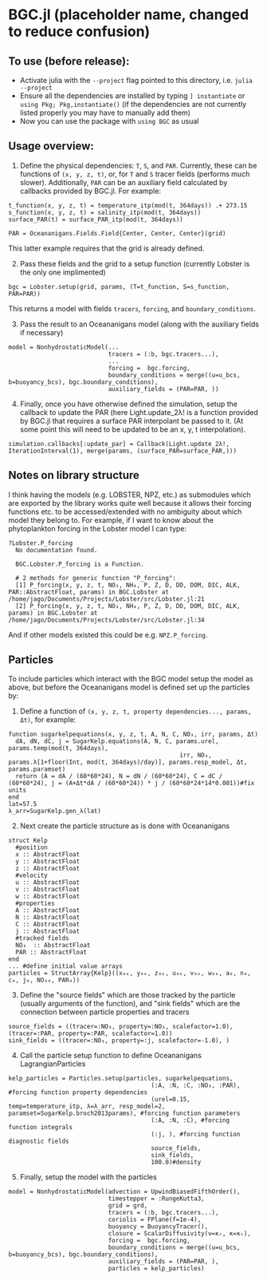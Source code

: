 # BGC.jl (placeholder name, changed to reduce confusion)

## To use (before release):

- Activate julia with the `--project` flag pointed to this directory, i.e. `julia --project`
- Ensure all the dependencies are installed by typing `] instantiate` or `using Pkg; Pkg,instantiate()` (if the dependencies are not currently listed properly you may have to manually add them)
- Now you can use the package with `using BGC` as usual

## Usage overview:

1. Define the physical dependencies: `T`, `S`, and `PAR`. Currently, these can be functions of `(x, y, z, t)`, or, for `T` and `S` tracer fields (performs much slower). Additionally, `PAR` can be an auxiliary field calculated by callbacks provided by BGC.jl. For example:
```
t_function(x, y, z, t) = temperature_itp(mod(t, 364days)) .+ 273.15
s_function(x, y, z, t) = salinity_itp(mod(t, 364days))
surface_PAR(t) = surface_PAR_itp(mod(t, 364days))

PAR = Oceananigans.Fields.Field{Center, Center, Center}(grid)
```
This latter example requires that the grid is already defined.

2. Pass these fields and the grid to a setup function (currently Lobster is the only one implimented)
```
bgc = Lobster.setup(grid, params, (T=t_function, S=s_function, PAR=PAR))
```
This returns a model with fields `tracers`, `forcing`, and `boundary_conditions`.

3. Pass the result to an Oceananigans model (along with the auxiliary fields if necessary)
```
model = NonhydrostaticModel(...
                            tracers = (:b, bgc.tracers...),
                            ...
                            forcing =  bgc.forcing,
                            boundary_conditions = merge((u=u_bcs, b=buoyancy_bcs), bgc.boundary_conditions),
                            auxiliary_fields = (PAR=PAR, ))
```

4. Finally, once you have otherwise defined the simulation, setup the callback to update the PAR (here Light.update_2λ! is a function provided by BGC.jl that requires a surface PAR interpolant be passed to it. (At some point this will need to be updated to be an x, y, t interpolation).
```
simulation.callbacks[:update_par] = Callback(Light.update_2λ!, IterationInterval(1), merge(params, (surface_PAR=surface_PAR,)))

```

## Notes on library structure
I think having the models (e.g. LOBSTER, NPZ, etc.) as submodules which are exported by the library works quite well because it allows their forcing functions etc. to be accessed/extended with no ambiguity about which model they belong to. For example, if I want to know about the phytoplankton forcing in the Lobster model I can type:
```
?Lobster.P_forcing
  No documentation found.

  BGC.Lobster.P_forcing is a Function.

  # 2 methods for generic function "P_forcing":
  [1] P_forcing(x, y, z, t, NO₃, NH₄, P, Z, D, DD, DOM, DIC, ALK, PAR::AbstractFloat, params) in BGC.Lobster at /home/jago/Documents/Projects/Lobster/src/Lobster.jl:21
  [2] P_forcing(x, y, z, t, NO₃, NH₄, P, Z, D, DD, DOM, DIC, ALK, params) in BGC.Lobster at /home/jago/Documents/Projects/Lobster/src/Lobster.jl:34

```
And if other models existed this could be e.g. `NPZ.P_forcing`. 

## Particles
To include particles which interact with the BGC model setup the model as above, but before the Oceananigans model is defined set up the particles by:

1. Define a function of `(x, y, z, t, property dependencies..., params, Δt)`, for example:
```
function sugarkelpequations(x, y, z, t, A, N, C, NO₃, irr, params, Δt)
  dA, dN, dC, j = SugarKelp.equations(A, N, C, params.urel, params.temp(mod(t, 364days), 
                                                irr, NO₃, params.λ[1+floor(Int, mod(t, 364days)/day)], params.resp_model, Δt, params.paramset)
  return (A = dA / (60*60*24), N = dN / (60*60*24), C = dC / (60*60*24), j = (A+Δt*dA / (60*60*24)) * j / (60*60*24*14*0.001))#fix units
end
lat=57.5
λ_arr=SugarKelp.gen_λ(lat)
```
2. Next create the particle structure as is done with Oceananigans
```
struct Kelp
  #position
  x :: AbstractFloat
  y :: AbstractFloat
  z :: AbstractFloat
  #velocity
  u :: AbstractFloat
  v :: AbstractFloat
  w :: AbstractFloat
  #properties
  A :: AbstractFloat
  N :: AbstractFloat
  C :: AbstractFloat
  j :: AbstractFloat
  #tracked fields
  NO₃  :: AbstractFloat
  PAR :: AbstractFloat
end
... #define initial value arrays
particles = StructArray{Kelp}((x₀ₖ, y₀ₖ, z₀ₖ, u₀ₖ, v₀ₖ, w₀ₖ, a₀, n₀, c₀, j₀, NO₃₀, PAR₀))
```
3. Define the "source fields" which are those tracked by the particle (usually arguments of the function), and "sink fields" which are the connection between particle properties and tracers
```
source_fields = ((tracer=:NO₃, property=:NO₃, scalefactor=1.0), (tracer=:PAR, property=:PAR, scalefactor=1.0))
sink_fields = ((tracer=:NO₃, property=:j, scalefactor=-1.0), )
``` 
4. Call the particle setup function to define Oceananigans LagrangianParticles
``` 
kelp_particles = Particles.setup(particles, sugarkelpequations, 
                                        (:A, :N, :C, :NO₃, :PAR), #forcing function property dependencies
                                        (urel=0.15, temp=temperature_itp, λ=λ_arr, resp_model=2, paramset=SugarKelp.broch2013params), #forcing function parameters
                                        (:A, :N, :C), #forcing function integrals
                                        (:j, ), #forcing function diagnostic fields
                                        source_fields,
                                        sink_fields,
                                        100.0)#density
``` 
5. Finally, setup the model with the particles
``` 
model = NonhydrostaticModel(advection = UpwindBiasedFifthOrder(),
                            timestepper = :RungeKutta3,
                            grid = grd,
                            tracers = (:b, bgc.tracers...),
                            coriolis = FPlane(f=1e-4),
                            buoyancy = BuoyancyTracer(), 
                            closure = ScalarDiffusivity(ν=κₜ, κ=κₜ), 
                            forcing =  bgc.forcing,
                            boundary_conditions = merge((u=u_bcs, b=buoyancy_bcs), bgc.boundary_conditions),
                            auxiliary_fields = (PAR=PAR, ),
                            particles = kelp_particles)
``` 